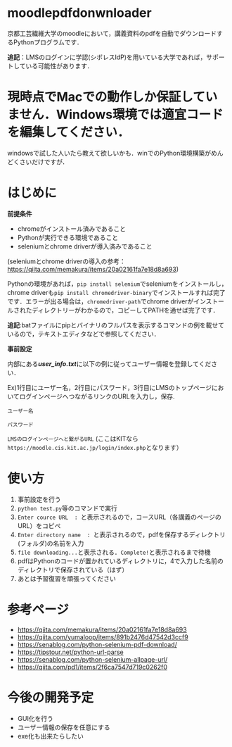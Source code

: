 # moodlepdfdonwnloader
京都工芸繊維大学のmoodleにおいて，講義資料のpdfを自動でダウンロードするPythonプログラムです．

**追記**：LMSのログインに学認(シボレスIdP)を用いている大学であれば，サポートしている可能性があります．

# 現時点でMacでの動作しか保証していません．Windows環境では適宜コードを編集してください．
windowsで試した人いたら教えて欲しいかも．winでのPython環境構築がめんどくさいだけですが．

# はじめに
**前提条件**
* chromeがインストール済みであること
* Pythonが実行できる環境であること
* seleniumとchrome driverが導入済みであること

(seleniumとchrome driverの導入の参考：https://qiita.com/memakura/items/20a02161fa7e18d8a693)

Pythonの環境があれば，`pip install selenium`でseleniumをインストールし，chrome driverも`pip install chromedriver-binary`でインストールすれば完了です．エラーが出る場合は，`chromedriver-path`でchrome driverがインストールされたディレクトリーがわかるので，コピーしてPATHを通せば完了です．

**追記**:batファイルにpipとバイナリのフルパスを表示するコマンドの例を載せているので，テキストエディタなどで参照してください．

**事前設定**

内部にある***user_info.txt***に以下の例に従ってユーザー情報を登録してください．

Ex)1行目にユーザー名，2行目にパスワード，3行目にLMSのトップページにおいてログインページへつながるリンクのURLを入力し，保存.

`ユーザー名`

`パスワード`

`LMSのログインページへと繋がるURL`
(ここはKITなら`https://moodle.cis.kit.ac.jp/login/index.php`となります）

# 使い方
1. 事前設定を行う
2. `python test.py`等のコマンドで実行
3. `Enter cource URL  : `と表示されるので，コースURL（各講義のページのURL）をコピペ
4. `Enter directory name  : `と表示されるので，pdfを保存するディレクトリ(フォルダ)の名前を入力
5. `file downloading...`と表示される．`Complete!`と表示されるまで待機
6. pdfはPythonのコードが置かれているディレクトリに，4で入力した名前のディレクトリで保存されている（はず）
7. あとは予習復習を頑張ってください

# 参考ページ
* https://qiita.com/memakura/items/20a02161fa7e18d8a693
* https://qiita.com/yumaloop/items/891b2476d47542d3ccf9
* https://senablog.com/python-selenium-pdf-download/
* https://tipstour.net/python-url-parse
* https://senablog.com/python-selenium-allpage-url/
* https://qiita.com/pd1/items/2f6ca7547d719c0262f0

# 今後の開発予定
* GUI化を行う
* ユーザー情報の保存を任意にする
* exe化も出来たらしたい

